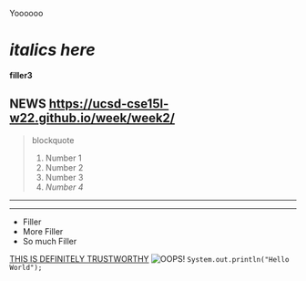 Yoooooo

# _italics here_

**filler3**

## NEWS https://ucsd-cse15l-w22.github.io/week/week2/

> blockquote
> 1. Number 1
> 2. Number 2
> 3. Number 3
> 4. *Number 4*
---
---------
- Filler
- More Filler
- So much Filler

[THIS IS DEFINITELY TRUSTWORTHY](https://www.example.com)
![OOPS!](https://ih1.redbubble.net/image.2140249604.8955/st,small,507x507-pad,600x600,f8f8f8.jpg)
`System.out.println("Hello World");`


